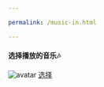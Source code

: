 ```yaml
---

permalink: /music-in.html

---
```

#### 选择播放的音乐🎶
![avatar](http://p1.music.126.net/QWMV-Ru_6149AKe0mCBXKg==/1420569024374784.jpg)
[选择](/music163.html)
